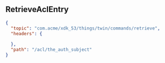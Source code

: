 ## RetrieveAclEntry

```json
{
  "topic": "com.acme/xdk_53/things/twin/commands/retrieve",
  "headers": {
    
  },
  "path": "/acl/the_auth_subject"
}
```
